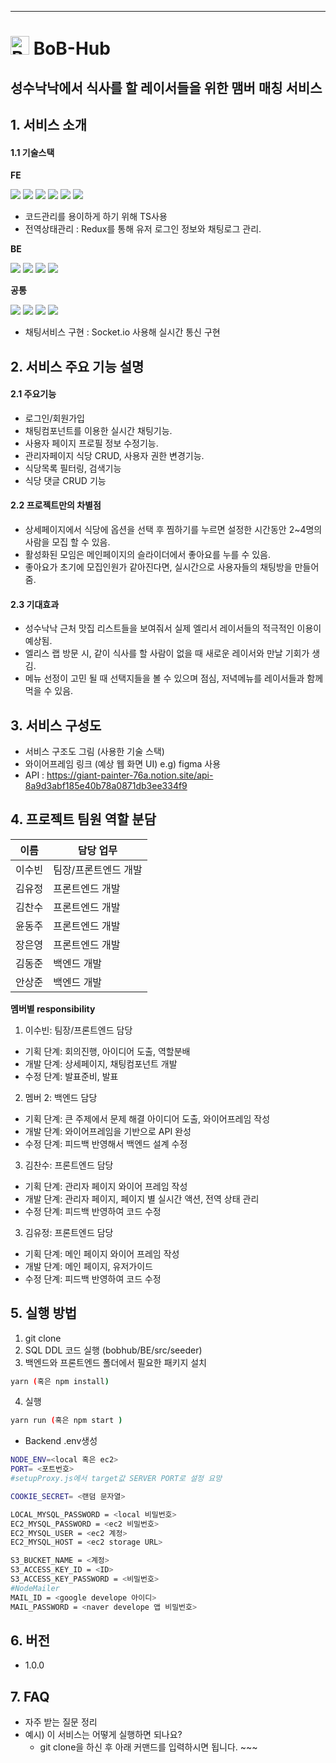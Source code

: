 <hr />

#  <img src="/uploads/887fa19993e6f96cf7cdfe5ab4ffb700/BoBHuB_logo.png" alt="BoBhub_logo" widht="30" height="30"> BoB-Hub

## 성수낙낙에서 식사를 할 레이서들을 위한 맴버 매칭 서비스

## 1. 서비스 소개
#### 1.1 기술스택
**FE**

<img src="https://img.shields.io/badge/react-61DAFB?style=for-the-badge&logo=react&logoColor=black"> <img src="https://img.shields.io/badge/TypeScript-3178C6?style=for-the-badge&logo=TypeScript&logoColor=white"> <img src="https://img.shields.io/badge/Redux-764ABC?style=for-the-badge&logo=Redux&logoColor=white"> <img src="https://img.shields.io/badge/MUI-007FFF?style=for-the-badge&logo=styled-components&logoColor=white">
 <img src="https://img.shields.io/badge/styled components-DB7093?style=for-the-badge&logo=styled-components&logoColor=white"> <img src="https://img.shields.io/badge/React Router-CA4245?style=for-the-badge&logo=react-router&logoColor=white"> 
- 코드관리를 용이하게 하기 위해 TS사용
- 전역상태관리 : Redux를 통해 유저 로그인 정보와 채팅로그 관리.

**BE**

<img src="https://img.shields.io/badge/node.js-339933?style=for-the-badge&logo=Node.js&logoColor=white"> <img src="https://img.shields.io/badge/javascript-F7DF1E?style=for-the-badge&logo=javascript&logoColor=black"> <img src="https://img.shields.io/badge/express-000000?style=for-the-badge&logo=express&logoColor=white"> <img src="https://img.shields.io/badge/mysql-4479A1?style=for-the-badge&logo=mysql&logoColor=white">

**공통**

<img src="https://img.shields.io/badge/socket.io-010101?style=for-the-badge&logo=socket.io&logoColor=white"> <img src="https://img.shields.io/badge/amazonaws-232F3E?style=for-the-badge&logo=amazonaws&logoColor=white"> <img src="https://img.shields.io/badge/gitlab-FC6D26?style=for-the-badge&logo=github&logoColor=white"> <img src="https://img.shields.io/badge/git-F05032?style=for-the-badge&logo=git&logoColor=white">
- 채팅서비스 구현 : Socket.io 사용해 실시간 통신 구현

## 2. 서비스 주요 기능 설명

#### 2.1 주요기능

  - 로그인/회원가입
  - 채팅컴포넌트를 이용한 실시간 채팅기능.
  - 사용자 페이지 프로필 정보 수정기능.
  - 관리자페이지 식당 CRUD, 사용자 권한 변경기능.
  - 식당목록 필터링, 검색기능
  - 식당 댓글 CRUD 기능

#### 2.2 프로젝트만의 차별점

  - 상세페이지에서 식당에 옵션을 선택 후 찜하기를 누르면 설정한 시간동안 2~4명의 사람을 모집 할 수 있음.
  - 활성화된 모임은 메인페이지의 슬라이더에서 좋아요를 누를 수 있음.
  - 좋아요가 초기에 모집인원가 같아진다면, 실시간으로 사용자들의 채팅방을 만들어줌. 

#### 2.3 기대효과
  
  - 성수낙낙 근처 맛집 리스트들을 보여줘서 실제 엘리서 레이서들의 적극적인 이용이 예상됨.
  - 엘리스 랩 방문 시, 같이 식사를 할 사람이 없을 때 새로운 레이서와 만날 기회가 생김.  
  - 메뉴 선정이 고민 될 때 선택지들을 볼 수 있으며 점심, 저녁메뉴를 레이서들과 함께 먹을 수 있음.


## 3. 서비스 구성도
  - 서비스 구조도 그림 (사용한 기술 스택)
  - 와이어프레임 링크 (예상 웹 화면 UI) e.g) figma 사용
  - API : https://giant-painter-76a.notion.site/api-8a9d3abf185e40b78a0871db3ee334f9

## 4. 프로젝트 팀원 역할 분담
| 이름 | 담당 업무 |
| ------ | ------ |
| 이수빈 | 팀장/프론트엔드 개발 |
| 김유정 | 프론트엔드 개발 |
| 김찬수 | 프론트엔드 개발 |
| 윤동주 | 프론트엔드 개발 |
| 장은영 | 프론트엔드 개발 |
| 김동준 | 백엔드 개발 |
| 안상준 | 백엔드 개발 |

**멤버별 responsibility**

1. 이수빈: 팀장/프론트엔드 담당

- 기획 단계: 회의진행, 아이디어 도출, 역할분배 
- 개발 단계: 상세페이지, 채팅컴포넌트 개발
- 수정 단계: 발표준비, 발표

2. 멤버 2: 백엔드 담당

- 기획 단계: 큰 주제에서 문제 해결 아이디어 도출, 와이어프레임 작성
- 개발 단계: 와이어프레임을 기반으로 API 완성
- 수정 단계: 피드백 반영해서 백엔드 설계 수정

3. 김찬수: 프론트엔드 담당

- 기획 단계: 관리자 페이지 와이어 프레임 작성
- 개발 단계: 관리자 페이지, 페이지 별 실시간 액션, 전역 상태 관리
- 수정 단계: 피드백 반영하여 코드 수정

3. 김유정: 프론트엔드 담당

- 기획 단계: 메인 페이지 와이어 프레임 작성
- 개발 단계: 메인 페이지, 유저가이드
- 수정 단계: 피드백 반영하여 코드 수정

## 5. 실행 방법
  1. git clone <repo address>
  2. SQL DDL 코드 실행 (bobhub/BE/src/seeder)
  3. 백엔드와 프론트엔드 폴더에서 필요한 패키지 설치
  ```bash
  yarn (혹은 npm install)
  ```
  4. 실행
  ```bash
  yarn run (혹은 npm start )
  ```
  - Backend .env생성
  ```bash
  NODE_ENV=<local 혹은 ec2>
  PORT= <포트번호> 
  #setupProxy.js에서 target값 SERVER PORT로 설정 요망

  COOKIE_SECRET= <랜덤 문자열>

  LOCAL_MYSQL_PASSWORD = <local 비밀번호>
  EC2_MYSQL_PASSWORD = <ec2 비밀번호>
  EC2_MYSQL_USER = <ec2 계정>
  EC2_MYSQL_HOST = <ec2 storage URL>

  S3_BUCKET_NAME = <계정>
  S3_ACCESS_KEY_ID = <ID>
  S3_ACCESS_KEY_PASSWORD = <비밀번호>
  #NodeMailer
  MAIL_ID = <google develope 아이디>
  MAIL_PASSWORD = <naver develope 앱 비밀번호>
  ```

## 6. 버전
  - 1.0.0

## 7. FAQ
  - 자주 받는 질문 정리
  - 예시) 이 서비스는 어떻게 실행하면 되나요?
    - git clone을 하신 후 아래 커맨드를 입력하시면 됩니다. ~~~
